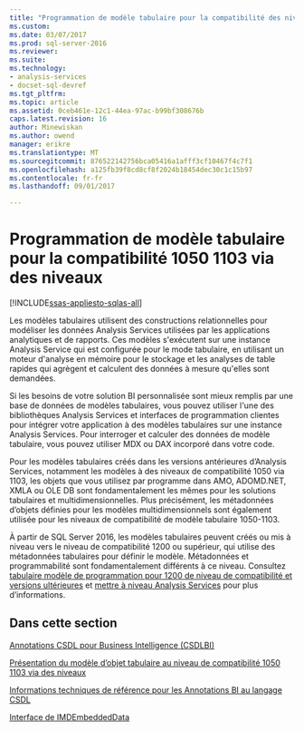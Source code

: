 ```yaml
---
title: "Programmation de modèle tabulaire pour la compatibilité des niveaux de 1050 via 1103 | Documents Microsoft"
ms.custom: 
ms.date: 03/07/2017
ms.prod: sql-server-2016
ms.reviewer: 
ms.suite: 
ms.technology:
- analysis-services
- docset-sql-devref
ms.tgt_pltfrm: 
ms.topic: article
ms.assetid: 0ceb461e-12c1-44ea-97ac-b99bf308676b
caps.latest.revision: 16
author: Minewiskan
ms.author: owend
manager: erikre
ms.translationtype: MT
ms.sourcegitcommit: 876522142756bca05416a1afff3cf10467f4c7f1
ms.openlocfilehash: a125fb39f8cd8cf8f2024b18454dec30c1c15b97
ms.contentlocale: fr-fr
ms.lasthandoff: 09/01/2017

---
```

# <a name="tabular-model-programming-for-compatibility-levels-1050-through-1103"></a>Programmation de modèle tabulaire pour la compatibilité 1050 1103 via des niveaux

[!INCLUDE[ssas-appliesto-sqlas-all](../../includes/ssas-appliesto-sqlas-all.md)]

  Les modèles tabulaires utilisent des constructions relationnelles pour modéliser les données Analysis Services utilisées par les applications analytiques et de rapports. Ces modèles s'exécutent sur une instance Analysis Service qui est configurée pour le mode tabulaire, en utilisant un moteur d'analyse en mémoire pour le stockage et les analyses de table rapides qui agrègent et calculent des données à mesure qu'elles sont demandées.  
  
 Si les besoins de votre solution BI personnalisée sont mieux remplis par une base de données de modèles tabulaires, vous pouvez utiliser l'une des bibliothèques Analysis Services et interfaces de programmation clientes pour intégrer votre application à des modèles tabulaires sur une instance Analysis Services. Pour interroger et calculer des données de modèle tabulaire, vous pouvez utiliser MDX ou DAX incorporé dans votre code.  
  
 Pour les modèles tabulaires créés dans les versions antérieures d’Analysis Services, notamment les modèles à des niveaux de compatibilité 1050 via 1103, les objets que vous utilisez par programme dans AMO, ADOMD.NET, XMLA ou OLE DB sont fondamentalement les mêmes pour les solutions tabulaires et multidimensionnelles. Plus précisément, les métadonnées d’objets définies pour les modèles multidimensionnels sont également utilisée pour les niveaux de compatibilité de modèle tabulaire 1050-1103.  
  
 À partir de SQL Server 2016, les modèles tabulaires peuvent créés ou mis à niveau vers le niveau de compatibilité 1200 ou supérieur, qui utilise des métadonnées tabulaires pour définir le modèle. Métadonnées et programmabilité sont fondamentalement différents à ce niveau. Consultez [tabulaire modèle de programmation pour 1200 de niveau de compatibilité et versions ultérieures](../../analysis-services/tabular-model-programming-compatibility-level-1200/tabular-model-programming-for-compatibility-level-1200.md) et [mettre à niveau Analysis Services](../../database-engine/install-windows/upgrade-analysis-services.md) pour plus d’informations.  
  
## <a name="in-this-section"></a>Dans cette section  
 [Annotations CSDL pour Business Intelligence &#40;CSDLBI&#41;](../../analysis-services/tabular-model-programming-compatibility-levels-1050-1103/csdl-annotations-for-business-intelligence-csdlbi.md)  
  
 [Présentation du modèle d’objet tabulaire au niveau de compatibilité 1050 1103 via des niveaux](../../analysis-services/tabular-model-programming-compatibility-levels-1050-1103/representation/understanding-tabular-object-model-at-levels-1050-through-1103.md)  
  
 [Informations techniques de référence pour les Annotations BI au langage CSDL](../../analysis-services/tabular-model-programming-compatibility-levels-1050-1103/conceptual-schema-definition-language-csdl/technical-reference-for-bi-annotations-to-csdl.md)  
  

[Interface de IMDEmbeddedData](../../analysis-services/tabular-model-programming-compatibility-levels-1050-1103/imdembeddeddata-interface.md)


  
  
